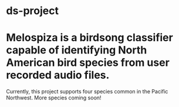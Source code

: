 # ds-project
# Melospiza is a birdsong classifier capable of identifying North American bird species from user recorded audio files.

Currently, this project supports four species common in the Pacific Northwest.  More species coming soon!
